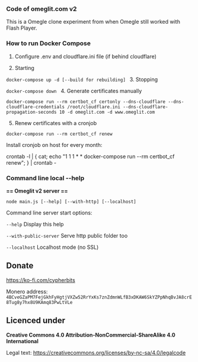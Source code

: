 ### Code of omeglit.com v2

This is a Omegle clone experiment from when Omegle still worked with Flash Player.

### How to run Docker Compose

1. Configure .env and cloudflare.ini file (if behind cloudflare)

2. Starting

`docker-compose up -d [--build for rebuilding]
`
3. Stopping

`docker-compose down
`
4. Generate certificates manually

`docker-compose run --rm certbot_cf certonly --dns-cloudflare --dns-cloudflare-credentials /root/cloudflare.ini --dns-cloudflare-propagation-seconds 10 -d omeglit.com -d www.omeglit.com`

5. Renew certificates with a cronjob

`docker-compose run --rm certbot_cf renew`

Install cronjob on host for every month:

crontab -l | { cat; echo "1 1 1 * * docker-compose run --rm certbot_cf renew"; } | crontab -


### Command line local --help

**== Omeglit v2 server ==**

`node main.js [--help] [--with-http] [--localhost]`

Command line server start options:

`--help` Display this help

`--with-public-server` Serve http public folder too

`--localhost` Localhost mode (no SSL)

## Donate
https://ko-fi.com/cypherbits

Monero address:
`4BCveGZaPM7FejGkhFyHgtjVXZw52RrYxKs7znZdmnWLfB3xDKAW6SkYZPpNhqBvJA8crE8Tug8y7hx8U9KAmq83PwLtVLe`


## Licenced under
**Creative Commons 4.0 Attribution-NonCommercial-ShareAlike 4.0 International**

Legal text: https://creativecommons.org/licenses/by-nc-sa/4.0/legalcode